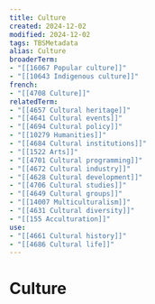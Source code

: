 ```yaml
---
title: Culture
created: 2024-12-02
modified: 2024-12-02
tags: TBSMetadata
alias: Culture
broaderTerm:
- "[[16067 Popular culture]]"
- "[[10643 Indigenous culture]]"
french:
- "[[4708 Culture]]"
relatedTerm:
- "[[4657 Cultural heritage]]"
- "[[4641 Cultural events]]"
- "[[4694 Cultural policy]]"
- "[[10279 Humanities]]"
- "[[4684 Cultural institutions]]"
- "[[1522 Arts]]"
- "[[4701 Cultural programming]]"
- "[[4672 Cultural industry]]"
- "[[4628 Cultural development]]"
- "[[4706 Cultural studies]]"
- "[[4649 Cultural groups]]"
- "[[14007 Multiculturalism]]"
- "[[4631 Cultural diversity]]"
- "[[155 Acculturation]]"
use:
- "[[4661 Cultural history]]"
- "[[4686 Cultural life]]"
---
```

# Culture
